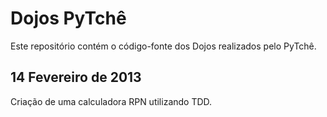 # Dojos PyTchê

Este repositório contém o código-fonte dos Dojos realizados pelo PyTchê.

## 14 Fevereiro de 2013

Criação de uma calculadora RPN utilizando TDD.
